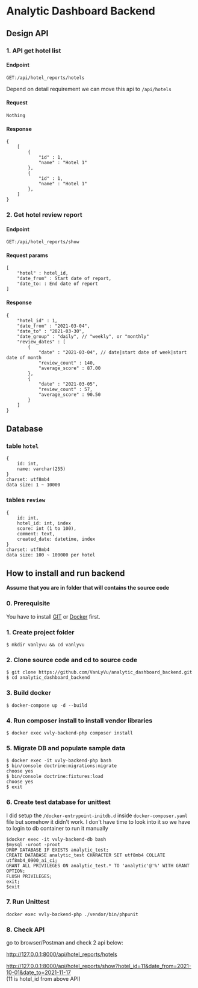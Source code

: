 # Analytic Dashboard Backend

## Design API

### 1. API get hotel list

#### Endpoint

```
GET:/api/hotel_reports/hotels
```

Depend on detail requirement we can move this api to `/api/hotels`

#### Request
```
Nothing
```

#### Response
```
{
    [
        {
            "id" : 1,
            "name" : "Hotel 1"
        },
        {
            "id" : 1,
            "name" : "Hotel 1"
        },
    ]
}
```

### 2. Get hotel review report

#### Endpoint

```
GET:/api/hotel_reports/show
```

#### Request params
```
[
    "hotel" : hotel_id,
    "date_from" : Start date of report,
    "date_to: : End date of report    
]
```

#### Response 

```
{
    "hotel_id" : 1,
    "date_from" : "2021-03-04",
    "date_to" : "2021-03-30",
    "date_group" : "daily", // "weekly", or "monthly"
    "review_dates" : [
        {
            "date" : "2021-03-04", // date|start date of week|start date of month
            "review_count" : 140,
            "average_score" : 87.00
        },
        {
            "date" : "2021-03-05",
            "review_count" : 57,
            "average_score" : 90.50
        }
    ]
}

```

## Database

### table `hotel`

```
{
    id: int,
    name: varchar(255)
}
charset: utf8mb4
data size: 1 ~ 10000
```

### tables `review`

```
{
    id: int,
    hotel_id: int, index
    score: int (1 to 100),
    comment: text,
    created_date: datetime, index
}
charset: utf8mb4
data size: 100 ~ 100000 per hotel
```

## How to install and run backend

**Assume that you are in folder that will contains the source code**

### 0. Prerequisite

You have to install [GIT](https://git-scm.com/book/en/v2/Getting-Started-Installing-Git) 
or [Docker](https://docs.docker.com/get-docker/) first.


### 1. Create project folder
```
$ mkdir vanlyvu && cd vanlyvu
``` 

### 2. Clone source code and cd to source code
```
$ git clone https://github.com/VanLyVu/analytic_dashboard_backend.git
$ cd analytic_dashboard_backend
```

### 3. Build docker
```
$ docker-compose up -d --build
```

### 4. Run composer install to install vendor libraries
```
$ docker exec vvly-backend-php composer install
```

### 5. Migrate DB and populate sample data
```
$ docker exec -it vvly-backend-php bash
$ bin/console doctrine:migrations:migrate
choose yes
$ bin/console doctrine:fixtures:load
choose yes
$ exit
```

### 6. Create test database for unittest

I did setup the `/docker-entrypoint-initdb.d` inside `docker-composer.yaml` file
but somehow it didn't work. I don't have time to look into it so we have 
to login to db container to run it manually
```
$docker exec -it vvly-backend-db bash
$mysql -uroot -proot
DROP DATABASE IF EXISTS analytic_test;
CREATE DATABASE analytic_test CHARACTER SET utf8mb4 COLLATE utf8mb4_0900_ai_ci;
GRANT ALL PRIVILEGES ON analytic_test.* TO 'analytic'@'%' WITH GRANT OPTION;
FLUSH PRIVILEGES;
exit;
$exit
``` 

### 7. Run Unittest
```
docker exec vvly-backend-php ./vendor/bin/phpunit
```

### 8. Check API
go to browser/Postman and check 2 api below:

http://127.0.0.1:8000/api/hotel_reports/hotels

http://127.0.0.1:8000/api/hotel_reports/show?hotel_id=11&date_from=2021-10-01&date_to=2021-11-17   
(11 is hotel_id from above API)

